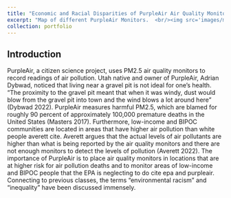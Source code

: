 ```yaml
---
title: "Economic and Racial Disparities of PurpleAir Air Quality Monitors"
excerpt: "Map of different PurpleAir Monitors.  <br/><img src='images/msa and pa.jpeg'>"
collection: portfolio
---
```


## Introduction

PurpleAir, a citizen science project, uses PM2.5 air quality monitors to record readings of air pollution. Utah native and owner of PurpleAir, Adrian Dybwad, noticed that living near a gravel pit is not ideal for one’s health. “The proximity to the gravel pit meant that when it was windy, dust would blow from the gravel pit into town and the wind blows a lot around here” (Dybwad 2022). PurpleAir measures harmful PM2.5, which are blamed for roughly 90 percent of approximately 100,000 premature deaths in the United States (Masters 2017). Furthermore, low-income and BIPOC communities are located in areas that have higher air pollution than white people averett cite. Averett argues that the actual levels of air pollutants are higher than what is being reported by the air quality monitors and there are not enough monitors to detect the levels of pollution (Averett 2022). The importance of PurpleAir is to place air quality monitors in locations that are at higher risk for air pollution deaths and to monitor areas of low-income and BIPOC people that the EPA is neglecting to do cite epa and purpleair. Connecting to previous classes, the terms “environmental racism” and “inequality” have been discussed immensely. 
